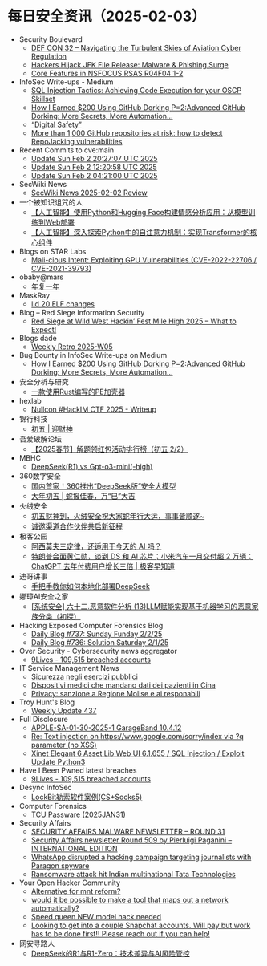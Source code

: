 # 每日安全资讯（2025-02-03）

- Security Boulevard
  - [DEF CON 32 – Navigating the Turbulent Skies of Aviation Cyber Regulation](https://securityboulevard.com/2025/02/def-con-32-navigating-the-turbulent-skies-of-aviation-cyber-regulation-2/)
  - [Hackers Hijack JFK File Release: Malware & Phishing Surge](https://securityboulevard.com/2025/02/hackers-hijack-jfk-file-release-malware-phishing-surge/)
  - [Core Features in NSFOCUS RSAS R04F04 1-2](https://securityboulevard.com/2025/02/core-features-in-nsfocus-rsas-r04f04-1-2/)
- InfoSec Write-ups - Medium
  - [SQL Injection Tactics: Achieving Code Execution for your OSCP Skillset](https://infosecwriteups.com/sql-injection-tactics-achieving-code-execution-for-your-oscp-skillset-ef3d7667c1b0?source=rss----7b722bfd1b8d---4)
  - [How I Earned $200 Using GitHub Dorking P=2:Advanced GitHub Dorking: More Secrets, More Automation…](https://infosecwriteups.com/advanced-github-dorking-more-secrets-more-automation-more-bounties-f39dd553b1c2?source=rss----7b722bfd1b8d---4)
  - [“Digital Safety”](https://infosecwriteups.com/digital-safety-6799c96dcc18?source=rss----7b722bfd1b8d---4)
  - [More than 1,000 GitHub repositories at risk: how to detect RepoJacking vulnerabilities](https://infosecwriteups.com/more-than-1-000-github-repositories-at-risk-how-to-detect-repojacking-vulnerabilities-58cd888b8f3f?source=rss----7b722bfd1b8d---4)
- Recent Commits to cve:main
  - [Update Sun Feb  2 20:27:07 UTC 2025](https://github.com/trickest/cve/commit/fcf3014fa98cc26f06af3e2bab5e9248e80b149f)
  - [Update Sun Feb  2 12:20:58 UTC 2025](https://github.com/trickest/cve/commit/a65cb4569063b4a65b895041ed0abcdb1df57ff9)
  - [Update Sun Feb  2 04:21:00 UTC 2025](https://github.com/trickest/cve/commit/3e10a03ba05176de772d99d5a5a2c51ac1c34160)
- SecWiki News
  - [SecWiki News 2025-02-02 Review](http://www.sec-wiki.com/?2025-02-02)
- 一个被知识诅咒的人
  - [【人工智能】使用Python和Hugging Face构建情感分析应用：从模型训练到Web部署](https://blog.csdn.net/nokiaguy/article/details/145420450)
  - [【人工智能】深入探索Python中的自注意力机制：实现Transformer的核心组件](https://blog.csdn.net/nokiaguy/article/details/145420439)
- Blogs on STAR Labs
  - [Mali-cious Intent: Exploiting GPU Vulnerabilities (CVE-2022-22706 / CVE-2021-39793)](https://starlabs.sg/blog/2025/12-mali-cious-intent-exploiting-gpu-vulnerabilities-cve-2022-22706/)
- obaby@mars
  - [年复一年](https://h4ck.org.cn/2025/02/19063)
- MaskRay
  - [lld 20 ELF changes](https://maskray.me/blog/2025-02-02-lld-20-elf-changes)
- Blog – Red Siege Information Security
  - [Red Siege at Wild West Hackin’ Fest Mile High 2025 – What to Expect!](https://redsiege.com/blog/2025/02/red-siege-at-wild-west-hackin-fest-mile-high-2025-what-to-expect/)
- Blogs  dade
  - [Weekly Retro 2025-W05](https://0xda.de/blog/2025/02/weekly-retro-2025-w05/)
- Bug Bounty in InfoSec Write-ups on Medium
  - [How I Earned $200 Using GitHub Dorking P=2:Advanced GitHub Dorking: More Secrets, More Automation…](https://infosecwriteups.com/advanced-github-dorking-more-secrets-more-automation-more-bounties-f39dd553b1c2?source=rss----7b722bfd1b8d--bug_bounty)
- 安全分析与研究
  - [一款使用Rust编写的PE加壳器](https://mp.weixin.qq.com/s?__biz=MzA4ODEyODA3MQ==&mid=2247490280&idx=1&sn=27a8a52ec1103e01e0110d3cd8177b5d&chksm=902fb5c0a7583cd6218d677628b2525d44e71fe4a1a277e33d09f2eb178e9d0f3d1b7f16868b&scene=58&subscene=0#rd)
- hexlab
  - [Nullcon #HackIM CTF 2025 - Writeup](https://hexlab.xyz/blog/Nullcon-HackIM-CTF-2025-Writeup/)
- 锦行科技
  - [初五 | 迎财神](https://mp.weixin.qq.com/s?__biz=MzIxNTQxMjQyNg==&mid=2247493742&idx=1&sn=6c298f8ce178ae5f381c68b29f886a7f&chksm=979a13cba0ed9add09c5b22955bcce5e7a177a09072e01fe7ecdb9b58a578e7a75a7338606aa&scene=58&subscene=0#rd)
- 吾爱破解论坛
  - [【2025春节】解题领红包活动排行榜（初五 2/2）](https://mp.weixin.qq.com/s?__biz=MjM5Mjc3MDM2Mw==&mid=2651141668&idx=1&sn=82663ea0981e0c6f1544bb1fe7ab6bb8&chksm=bd50a6708a272f660989d775c0b51760ab65a87bdfaebbc3eb8e52d3797a728c8c3c53cdc3db&scene=58&subscene=0#rd)
- MBHC
  - [DeepSeek(R1) vs Gpt-o3-mini(-high)](https://mp.weixin.qq.com/s?__biz=MzU5Mzk3NTE0Mw==&mid=2247483715&idx=1&sn=8f936ef2f0c039f3e1d7bbf3d7bf66df&chksm=fe09034bc97e8a5d5e70e334a94f5e775517c607f283d57c8b72e82f3e69e3f55861234dbc2d&scene=58&subscene=0#rd)
- 360数字安全
  - [国内首家！360推出“DeepSeek版”安全大模型](https://mp.weixin.qq.com/s?__biz=MzA4MTg0MDQ4Nw==&mid=2247579300&idx=1&sn=fb81fc2b90cac494c296287ef221c64f&chksm=9f8d26aca8faafbab862d9d12c16bf810abde53f061e47a38f952b28862d897e8405ebd99be1&scene=58&subscene=0#rd)
  - [大年初五 | 蛇报佳春，万“巳”大吉](https://mp.weixin.qq.com/s?__biz=MzA4MTg0MDQ4Nw==&mid=2247579300&idx=2&sn=c06abb2df32188e9b4d4cda59aad3c1a&chksm=9f8d26aca8faafba2fa3a2ff9c51bb3b8b9909869b1b29790b16afb0c7c3bf5db029ef357909&scene=58&subscene=0#rd)
- 火绒安全
  - [初五财神到，火绒安全祝大家蛇年行大运，事事皆顺遂~](https://mp.weixin.qq.com/s?__biz=MzI3NjYzMDM1Mg==&mid=2247522009&idx=1&sn=427a7360c75c10d3278f62a51ef5b068&chksm=eb7048e6dc07c1f0dfeea1cbf6b85548ce582944fbfea679ffde25c1b6e6d1f148aea83dabc7&scene=58&subscene=0#rd)
  - [诚邀渠道合作伙伴共启新征程](https://mp.weixin.qq.com/s?__biz=MzI3NjYzMDM1Mg==&mid=2247522009&idx=2&sn=ca2b184d62f7ecba76d349a8faa6d2bf&chksm=eb7048e6dc07c1f05ec257548f51393da431feaac3cc1a829fa508cde8291071d95277882a19&scene=58&subscene=0#rd)
- 极客公园
  - [阿西莫夫三定律，还适用于今天的 AI 吗？](https://mp.weixin.qq.com/s?__biz=MTMwNDMwODQ0MQ==&mid=2653073110&idx=1&sn=b277757d83dc66d3c5755989bdf48f50&chksm=7e57d36049205a76146ef55cb30a443f45110c7828858b74358ef216851bb3d2050790c61b32&scene=58&subscene=0#rd)
  - [特朗普会面黄仁勋，谈到 DS 和 AI 芯片；小米汽车一月交付超 2 万辆；ChatGPT 去年付费用户增长三倍 | 极客早知道](https://mp.weixin.qq.com/s?__biz=MTMwNDMwODQ0MQ==&mid=2653073109&idx=1&sn=3a5c6e9636f6223b1e994a0d7c7ef99e&chksm=7e57d36349205a75d495f380e35da4f2c90ad22710777273824e8a28f1952b68aff534019547&scene=58&subscene=0#rd)
- 迪哥讲事
  - [手把手教你如何本地化部署DeepSeek](https://mp.weixin.qq.com/s?__biz=MzIzMTIzNTM0MA==&mid=2247497017&idx=1&sn=c755513c5dbf6ec01ad0d40eba61ae44&chksm=e8a5ff5adfd2764cbfc5d5022694332b05284a95fecaccdd14aa436daac1a63d33e4089b7287&scene=58&subscene=0#rd)
- 娜璋AI安全之家
  - [[系统安全] 六十二.恶意软件分析 (13)LLM赋能实现基于机器学习的恶意家族分类（初探）](https://mp.weixin.qq.com/s?__biz=Mzg5MTM5ODU2Mg==&mid=2247501299&idx=1&sn=c461a9440fcea0ecee2c1d78cdda5cdd&chksm=cfcf753ef8b8fc289095d45e909b053dcb87dd4794e462fcf1d60ee5c8e7715cc2f2f8c2af13&scene=58&subscene=0#rd)
- Hacking Exposed Computer Forensics Blog
  - [Daily Blog #737: Sunday Funday 2/2/25](https://www.hecfblog.com/2025/02/daily-blog-737-sunday-funday-2225.html)
  - [Daily Blog #736: Solution Saturday 2/1/25](https://www.hecfblog.com/2025/02/daily-blog-736-solution-saturday-2125.html)
- Over Security - Cybersecurity news aggregator
  - [9Lives - 109,515 breached accounts](https://haveibeenpwned.com/PwnedWebsites#9Lives)
- IT Service Management News
  - [Sicurezza negli esercizi pubblici](http://blog.cesaregallotti.it/2025/02/sicurezza-negli-esercizi-pubblici.html)
  - [Dispositivi medici che mandano dati dei pazienti in Cina](http://blog.cesaregallotti.it/2025/02/dispositivi-medici-che-mandano-dati-dei.html)
  - [Privacy: sanzione a Regione Molise e ai responabili](http://blog.cesaregallotti.it/2025/02/privacy-sanzione-regione-molise-e-ai.html)
- Troy Hunt's Blog
  - [Weekly Update 437](https://www.troyhunt.com/weekly-update-437/)
- Full Disclosure
  - [APPLE-SA-01-30-2025-1 GarageBand 10.4.12](https://seclists.org/fulldisclosure/2025/Feb/2)
  - [Re: Text injection on https://www.google.com/sorry/index via ?q parameter (no XSS)](https://seclists.org/fulldisclosure/2025/Feb/1)
  - [Xinet Elegant 6 Asset Lib Web UI 6.1.655 / SQL Injection / Exploit Update Python3](https://seclists.org/fulldisclosure/2025/Feb/0)
- Have I Been Pwned latest breaches
  - [9Lives - 109,515 breached accounts](https://haveibeenpwned.com/PwnedWebsites#9Lives)
- Desync InfoSec
  - [LockBit勒索软件案例(CS+Socks5)](https://mp.weixin.qq.com/s?__biz=MzkzMDE3ODc1Mw==&mid=2247489011&idx=1&sn=cdefefd425a7437c3ef0df558eb05375&chksm=c27f665df508ef4b1dd69002004b822d8088e12e7ddb41fb844da301a2dc60d7acacb9ed6733&scene=58&subscene=0#rd)
- Computer Forensics
  - [TCU Passware (2025JAN31)](https://www.reddit.com/r/computerforensics/comments/1igaiem/tcu_passware_2025jan31/)
- Security Affairs
  - [SECURITY AFFAIRS MALWARE NEWSLETTER – ROUND 31](https://securityaffairs.com/173746/malware/security-affairs-malware-newsletter-round-31.html)
  - [Security Affairs newsletter Round 509 by Pierluigi Paganini – INTERNATIONAL EDITION](https://securityaffairs.com/173741/breaking-news/security-affairs-newsletter-round-509-by-pierluigi-paganini-international-edition.html)
  - [WhatsApp disrupted a hacking campaign targeting journalists with Paragon spyware](https://securityaffairs.com/173721/security/whatsapp-disrupted-paragon-spyware-campaign.html)
  - [Ransomware attack hit Indian multinational Tata Technologies](https://securityaffairs.com/173712/cyber-crime/tata-technologies-ransomware-attack.html)
- Your Open Hacker Community
  - [Alternative for mnt reform?](https://www.reddit.com/r/HowToHack/comments/1ig2fg0/alternative_for_mnt_reform/)
  - [would it be possible to make a tool that maps out a network automatically?](https://www.reddit.com/r/HowToHack/comments/1ifq4l8/would_it_be_possible_to_make_a_tool_that_maps_out/)
  - [Speed queen NEW model hack needed](https://www.reddit.com/r/HowToHack/comments/1ig61me/speed_queen_new_model_hack_needed/)
  - [Looking to get into a couple Snapchat accounts. Will pay but work has to be done first!! Please reach out if you can help!](https://www.reddit.com/r/HowToHack/comments/1ifwya9/looking_to_get_into_a_couple_snapchat_accounts/)
- 网安寻路人
  - [DeepSeek的R1与R1-Zero：技术差异与AI风险管控](https://mp.weixin.qq.com/s?__biz=MzIxODM0NDU4MQ==&mid=2247506432&idx=1&sn=ddb2b818c020739b2b004f3cfcb69a91&chksm=97e967eaa09eeefc9023ae78007b8295e56b81a367336405b00fd9e2494d207b2d3cf1fc0ba7&scene=58&subscene=0#rd)
